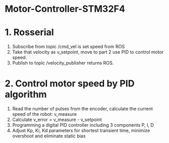 ﻿# Motor-Controller-STM32F4
# 1. Rosserial
1. Subscribe from topic /cmd_vel is set speed from ROS
2. Take that velocity as v_setpoint, move to part 2 use PID to control motor speed.
3. Publish to topic /velocity_publisher returns ROS.
# 2. Control motor speed by PID algorithm
1. Read the number of pulses from the encoder, calculate the current speed of the robot: v_measure
2. Calculate v_error = v_measure - v_setpoint
3. Programming a digital PID controller including 3 components P, I, D
4. Adjust Kp, Ki, Kd parameters for shortest transient time, minimize overshoot and eliminate static bias
